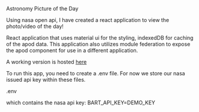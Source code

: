 Astronomy Picture of the Day

Using nasa open api, I have created a react application to view the photo/video of the day!

React application that uses material ui for the styling, indexedDB for caching of the apod data. This application also utilizes module federation to expose the apod component for use in a different application.

A working version is hosted [here](http://jay-one-try.srv658343.hstgr.cloud/)

To run this app, you need to create a .env file. For now we store our nasa issued api key within these files.

.env

which contains the nasa api key:
BART_API_KEY=DEMO_KEY
